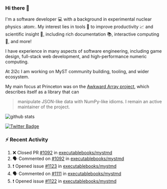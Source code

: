 ### Hi there 👋 

I'm a software developer 💻 with a background in experimental nuclear physics :atom:. My interest lies in tools :wrench: to improve productivity :chart_with_upwards_trend: and scientific insight :telescope:, including rich documentation 📚, interactive computing 🧮, and more! 

I have experience in many aspects of software engineering, including game design, full-stack web development, and high-performance numeric computing. 

At 2i2c I am working on MyST community building, tooling, and wider ecosystem. 

My main focus at Princeton was on the [Awkward Array project](awkward-array.org/), which describes itself as a library that can 
> manipulate JSON-like data with NumPy-like idioms. I remain an active maintainer of the project. 

![github stats](https://github-readme-stats.vercel.app/api?username=agoose77&show_icons=true&hide_rank=true&hide_title=true&bg_color=30,e76445,904e95&text_color=efe3ec&icon_color=efe3ec)
<!--
**agoose77/agoose77** is a ✨ _special_ ✨ repository because its `README.md` (this file) appears on your GitHub profile.

Here are some ideas to get you started:

- 🔭 I’m currently working on ...
- 🌱 I’m currently learning ...
- 👯 I’m looking to collaborate on ...
- 🤔 I’m looking for help with ...
- 💬 Ask me about ...
- 📫 How to reach me: ...
- 😄 Pronouns: ...
- ⚡ Fun fact: ...
-->

[![Twitter Badge](https://img.shields.io/twitter/follow/agoose77?style=flat-square&logo=Twitter&logoColor=white&color=cornflowerblue)](https://twitter.com/agoose77)

### :zap: Recent Activity

<!--START_SECTION:activity-->
1. ❌ Closed PR [#1092](https://github.com/executablebooks/mystmd/pull/1092) in [executablebooks/mystmd](https://github.com/executablebooks/mystmd)
2. 🗣 Commented on [#1092](https://github.com/executablebooks/mystmd/pull/1092#issuecomment-2063512237) in [executablebooks/mystmd](https://github.com/executablebooks/mystmd)
3. ❗ Opened issue [#1123](https://github.com/executablebooks/mystmd/issues/1123) in [executablebooks/mystmd](https://github.com/executablebooks/mystmd)
4. 🗣 Commented on [#1111](https://github.com/executablebooks/mystmd/issues/1111#issuecomment-2061851911) in [executablebooks/mystmd](https://github.com/executablebooks/mystmd)
5. ❗ Opened issue [#1122](https://github.com/executablebooks/mystmd/issues/1122) in [executablebooks/mystmd](https://github.com/executablebooks/mystmd)
<!--END_SECTION:activity-->
